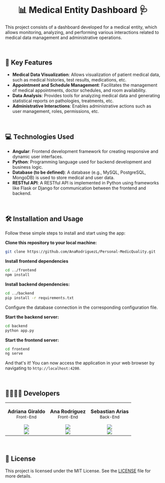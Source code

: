 <h1 align="center">📊 Medical Entity Dashboard 🩺</h1>

This project consists of a dashboard developed for a medical entity, which allows monitoring, analyzing, and performing various interactions related to medical data management and administrative operations.

<br>

## 🚀 Key Features

- **Medical Data Visualization**: Allows visualization of patient medical data, such as medical histories, test results, medications, etc.
- **Appointment and Schedule Management**: Facilitates the management of medical appointments, doctor schedules, and room availability.
- **Data Analysis**: Provides tools for analyzing medical data and generating statistical reports on pathologies, treatments, etc.
- **Administrative Interactions**: Enables administrative actions such as user management, roles, permissions, etc.

<br>

## 💻 Technologies Used

- **Angular**: Frontend development framework for creating responsive and dynamic user interfaces.
- **Python**: Programming language used for backend development and business logic.
- **Database (to be defined)**: A database (e.g., MySQL, PostgreSQL, MongoDB) is used to store medical and user data.
- **RESTful API**: A RESTful API is implemented in Python using frameworks like Flask or Django for communication between the frontend and backend.

<br>

## 🛠️ Installation and Usage

Follow these simple steps to install and start using the app:

**Clone this repository to your local machine:**
```bash
git clone https://github.com/AnaRodriguezL/Personal-MedicQuality.git
```

**Install frontend dependencies**
```bash
cd ../frontend
npm install
```

**Install backend dependencies:**
```bash
cd ../backend
pip install -r requirements.txt
```

Configure the database connection in the corresponding configuration file.

**Start the backend server:**
```bash
cd backend
python app.py
```

**Start the frontend server:**
```bash
cd frontend
ng serve
```

And that's it! You can now access the application in your web browser by navigating to `http://localhost:4200`.

<br>

## 👩‍💻👨‍💻 Developers
<table align='center'>
    <tr>
        <td align='center'>
            <div>
                <!-- <a href="https://github.com/aiyer369" target="_blank" rel="author">
                </a> -->
                <p>
                    <b>Adriana Giraldo</b>
                    </br>
                    <small>Front-End</small>
                </p>
                <div style='display: flex; flex-direction: column'>
                    <a href="https://github.com/aiyer369" target="_blank">
                        <img src="https://img.shields.io/badge/github-%23121011.svg?&style=for-the-badge&logo=github&logoColor=white"/>
                    </a>
                    <a href="https://www.linkedin.com/in/adrianamarcelagiraldo/" target="_blank">
                        <img src="https://img.shields.io/badge/linkedin%20-%230077B5.svg?&style=for-the-badge&logo=linkedin&logoColor=white"/>
                    </a>
                </div>
            </div>
        </td>
        <td align='center'>
            <div>
                <!-- <a href="https://github.com/AnaRodriguezL" target="_blank" rel="author">
                </a> -->
                <p>
                    <b>Ana Rodríguez</b>
                    </br>
                    <small>Front-End</small>
                </p>
                <div style='display: flex; flex-direction: column'>
                    <a href="https://github.com/AnaRodriguezL" target="_blank">
                        <img src="https://img.shields.io/badge/github-%23121011.svg?&style=for-the-badge&logo=github&logoColor=white"/>
                    </a>
                    <a href="https://www.linkedin.com/in/analuc%C3%ADarodr%C3%ADguezlotero/" target="_blank">
                        <img src="https://img.shields.io/badge/linkedin%20-%230077B5.svg?&style=for-the-badge&logo=linkedin&logoColor=white"/>
                    </a>
                </div>
            </div>
        </td>
        <td align='center'>
            <div>
                <!-- <a href="https://github.com/Crowned-Ax" target="_blank" rel="author">
                </a> -->
                <p>
                    <b>Sebastian Arias</b>
                    </br>
                    <small>Back-End</small>
                </p>
                <div style='display: flex; flex-direction: column'>
                    <a href="https://github.com/Crowned-Ax" target="_blank">
                        <img src="https://img.shields.io/badge/github-%23121011.svg?&style=for-the-badge&logo=github&logoColor=white"/>
                    </a>
                    <a href="https://www.linkedin.com/in/alejoaraya/" target="_blank">
                        <img src="https://img.shields.io/badge/linkedin%20-%230077B5.svg?&style=for-the-badge&logo=linkedin&logoColor=white"/>
                    </a>
                </div>
            </div>
        </td>
    </tr>
</table>

<br>

## 📄 License

This project is licensed under the MIT License. See the [LICENSE](LICENSE) file for more details.